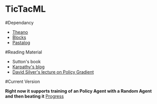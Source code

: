 # TicTacML

#Dependancy

+ [Theano](http://www.github.com/Theano/Theano)
+ [Blocks](https://github.com/mila-udem/blocks)
+ [Pastalog](https://github.com/rewonc/pastalog)

#Reading Material

+ Sutton's book
+ [Karpathy's blog](http://karpathy.github.io/2016/05/31/rl/)
+ [David Silver's lecture on Policy Gradient](http://www0.cs.ucl.ac.uk/staff/d.silver/web/Teaching_files/pg.pdf)

#Current Version

__Right now it supports training of an Policy Agent with a Random Agent and then beating it__
[Progress](https://raw.githubusercontent.com/rewonc/pastalog/master/progress.png "Progress")
